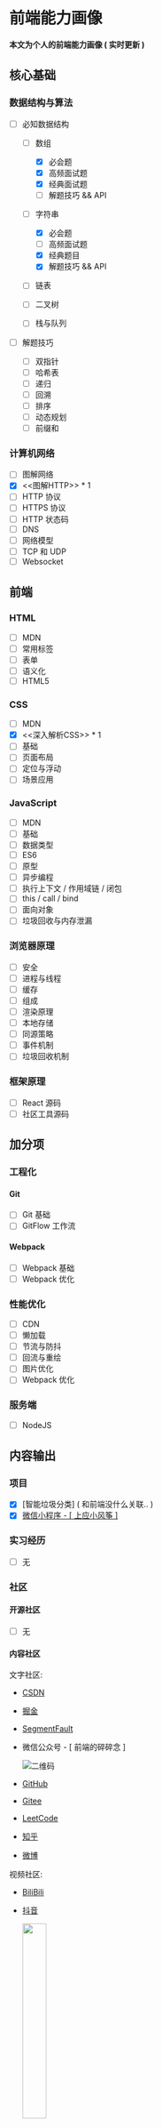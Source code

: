 # 前端能力画像

**本文为个人的前端能力画像 ( 实时更新 )**

## 核心基础

### 数据结构与算法

- [ ] 必知数据结构

  - [ ] 数组

    - [x] 必会题
    - [x] 高频面试题
    - [x] 经典面试题
    - [ ] 解题技巧 && API

  - [ ] 字符串
    
    - [x] 必会题
    - [ ] 高频面试题
    - [x] 经典题目
    - [x] 解题技巧 && API

  - [ ] 链表
  - [ ] 二叉树
  - [ ] 栈与队列
  
- [ ] 解题技巧

  - [ ] 双指针
  - [ ] 哈希表
  - [ ] 递归
  - [ ] 回溯
  - [ ] 排序
  - [ ] 动态规划
  - [ ] 前缀和

### 计算机网络

- [ ] 图解网络
- [x] <<图解HTTP>> * 1
- [ ] HTTP 协议
- [ ] HTTPS 协议
- [ ] HTTP 状态码
- [ ] DNS
- [ ] 网络模型
- [ ] TCP 和 UDP 
- [ ] Websocket

## 前端

### HTML 

- [ ] MDN
- [ ] 常用标签
- [ ] 表单
- [ ] 语义化
- [ ] HTML5

### CSS 

- [ ] MDN
- [x] <<深入解析CSS>> * 1
- [ ] 基础
- [ ] 页面布局
- [ ] 定位与浮动
- [ ] 场景应用

### JavaScript

- [ ] MDN
- [ ] 基础
- [ ] 数据类型
- [ ] ES6
- [ ] 原型
- [ ] 异步编程
- [ ] 执行上下文 / 作用域链 / 闭包
- [ ] this / call / bind
- [ ] 面向对象
- [ ] 垃圾回收与内存泄漏

### 浏览器原理

- [ ] 安全
- [ ] 进程与线程
- [ ] 缓存
- [ ] 组成
- [ ] 渲染原理
- [ ] 本地存储
- [ ] 同源策略
- [ ] 事件机制
- [ ] 垃圾回收机制

### 框架原理

- [ ] React 源码
- [ ] 社区工具源码

## 加分项

### 工程化

#### Git

- [ ] Git 基础
- [ ] GitFlow 工作流

#### Webpack

- [ ] Webpack 基础
- [ ] Webpack 优化

### 性能优化

- [ ] CDN
- [ ] 懒加载
- [ ] 节流与防抖
- [ ] 回流与重绘
- [ ] 图片优化
- [ ] Webpack 优化

### 服务端

- [ ] NodeJS

## 内容输出

### 项目

- [x] [智能垃圾分类] ( 和前端没什么关联.. )
- [x] [微信小程序 - [ 上应小风筝 ]](https://github.com/SIT-kite/kite-microapp)

### 实习经历

- [ ] 无

### 社区

#### 开源社区

- [ ] 无

#### 内容社区

文字社区:

- [CSDN](https://blog.csdn.net/weixin_49640747?type=blog)
- [掘金](https://juejin.cn/user/2340212367169069)
- [SegmentFault](https://segmentfault.com/u/sherlinz0)
- 微信公众号 - [ 前端的碎碎念 ]

  ![二维码](https://gitee.com/sherlinz0/img-storage/raw/master/WeChatPub.jpg)

- [GitHub](https://github.com/sherlinz0)
- [Gitee](https://gitee.com/sherlinz0)
- [LeetCode](https://leetcode-cn.com/u/sherlinz0/)
- [知乎](https://www.zhihu.com/people/sherlinz0)
- [微博](https://weibo.com/u/5874436191)

视频社区:

- [BiliBili](https://space.bilibili.com/621926809)
- [抖音](https://www.douyin.com/user/MS4wLjABAAAAiJeYUhZeQ_VCFeh1XVPt174oatlImIrHYUUhOk3T4LA)

  <image width = '30%' height ='30%' src ="https://gitee.com/sherlinz0/img-storage/raw/master/Douyin.jpg"></image>
